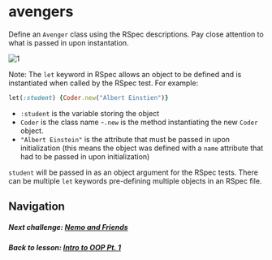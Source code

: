# avengers
Define an `Avenger` class using the RSpec descriptions. Pay close attention to what is passed in upon instantation.  

![1](http://i.imgur.com/HMXLBBa.gif)  

Note: The `let` keyword in RSpec allows an object to be defined and is instantiated when called by the RSpec test. For example:
```ruby
let(:student) {Coder.new("Albert Einstien")}
```
- `:student` is the variable storing the object
- `Coder` is the class name
-`.new` is the method instantiating the new `Coder` object.  
- `"Albert Einstein"` is the attribute that must be passed in upon initialization (this means the object was defined with a `name` attribute that had to be passed in upon initialization)

`student` will be passed in as an object argument for the RSpec tests. There can be multiple `let` keywords pre-defining multiple objects in an RSpec file.  

## Navigation  
##### Next challenge: [Nemo and Friends](https://github.com/Coderdotnew/intro_web_apps_bs/tree/master/06_class/01_object_orientation_pt1/code/02_nemo_and_friends)
##### Back to lesson: [Intro to OOP Pt. 1](https://github.com/Coderdotnew/intro_web_apps_bs/tree/master/06_class/01_object_orientation_pt1)    